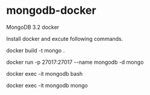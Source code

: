 # mongodb-docker
MongoDB 3.2 docker

Install docker and excute following commands.

docker build -t mongo .

docker run -p 27017:27017 --name mongodb -d mongo

docker exec -it mongodb bash

docker exec -it mongodb mongo
